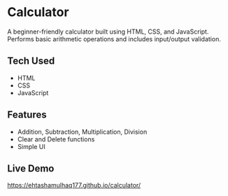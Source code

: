 #  Calculator

A beginner-friendly calculator built using HTML, CSS, and JavaScript.  
Performs basic arithmetic operations and includes input/output validation.

##  Tech Used
- HTML
- CSS
- JavaScript

##  Features
- Addition, Subtraction, Multiplication, Division
- Clear and Delete functions
- Simple UI

##  Live Demo
https://ehtashamulhaq177.github.io/calculator/
